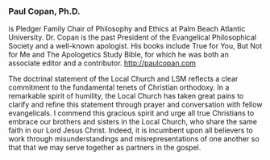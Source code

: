 ### Paul Copan, Ph.D.
is Pledger Family Chair of Philosophy and Ethics at Palm Beach Atlantic University. Dr. Copan is the past President of the Evangelical Philosophical Society and a well-known apologist. His books include True for You, But Not for Me and The Apologetics Study Bible, for which he was both an associate editor and a contributor. <http://paulcopan.com>

The doctrinal statement of the Local Church and LSM reflects a clear commitment to the fundamental tenets of Christian orthodoxy. In a remarkable spirit of humility, the Local Church has taken great pains to clarify and refine this statement through prayer and conversation with fellow evangelicals. I commend this gracious spirit and urge all true Christians to embrace our brothers and sisters in the Local Church, who share the same faith in our Lord Jesus Christ. Indeed, it is incumbent upon all believers to work through misunderstandings and misrepresentations of one another so that that we may serve together as partners in the gospel.